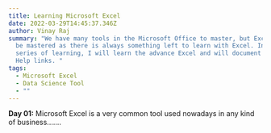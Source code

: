 ```yaml
---
title: Learning Microsoft Excel
date: 2022-03-29T14:45:37.346Z
author: Vinay Raj
summary: "We have many tools in the Microsoft Office to master, but Excel cannot
  be mastered as there is always something left to learn with Excel. In this
  series of learning, I will learn the advance Excel and will document with the
  Help links. "
tags:
  - Microsoft Excel
  - Data Science Tool
  - ""
---
```

**Day 01:**
Microsoft Excel is a very common tool used nowadays in any kind of business.......